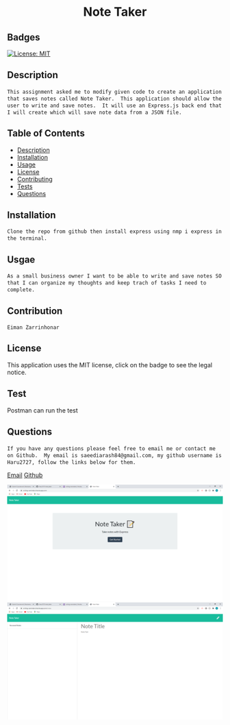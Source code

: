 
# <h1 align="center"> Note Taker </h1>

## Badges
    
[![License: MIT](https://img.shields.io/badge/License-MIT-yellow.svg)](https://opensource.org/licenses/MIT)

## Description

    This assignment asked me to modify given code to create an application that saves notes called Note Taker.  This application should allow the user to write and save notes.  It will use an Express.js back end that I will create which will save note data from a JSON file.

 

## Table of Contents

- [Description](#description)
- [Installation](#installation)
- [Usage](#usage)
- [License](#license)
- [Contributing](#contributing)
- [Tests](#tests)
- [Questions](#questions)



## Installation

    Clone the repo from github then install express using nmp i express in the terminal.

## Usgae

    As a small business owner I want to be able to write and save notes SO that I can organize my thoughts and keep trach of tasks I need to complete.  

## Contribution

    Eiman Zarrinhonar

## License

  This application uses the MIT license, click on the badge to see the legal notice.  

## Test

   Postman can run the test

## Questions

    If you have any questions please feel free to email me or contact me on Github.  My email is saeediarash84@gmail.com, my github username is Haru2727, follow the links below for them.

<a href="mailto:saeediarash84@gmail.com">Email</a>
[Github](https://github.com/Haru2727)

![Screenshot](./screenshots/index.png "Index.html")
![Screenshot](./screenshots/notes.png?raw=true "Notes.html")